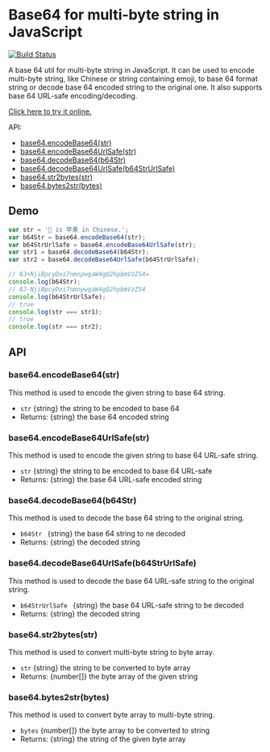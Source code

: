 # Base64 for multi-byte string in JavaScript

[![Build Status](https://travis-ci.org/john-yuan/base64.js.svg?branch=master)](https://travis-ci.org/john-yuan/base64.js)

A base 64 util for multi-byte string in JavaScript. It can be used to encode multi-byte string, like Chinese or string containing emoji, to base 64 format string or decode base 64 encoded string to the original one. It also supports base 64 URL-safe encoding/decoding. 

[Click here to try it online.][baseb4onlie]

API:

* [base64.encodeBase64(str)](#base64encodebase64str)
* [base64.encodeBase64UrlSafe(str)](#base64encodebase64urlsafestr)
* [base64.decodeBase64(b64Str)](#base64decodebase64b64str)
* [base64.decodeBase64UrlSafe(b64StrUrlSafe)](#base64decodebase64urlsafeb64strurlsafe)
* [base64.str2bytes(str)](#base64str2bytesstr)
* [base64.bytes2str(bytes)](#base64bytes2strbytes)

[baseb4onlie]: https://john-yuan.github.io/base64.js/web/index.html

## Demo

```js
var str = '🍎 is 苹果 in Chinese.';
var b64Str = base64.encodeBase64(str);
var b64StrUrlSafe = base64.encodeBase64UrlSafe(str);
var str1 = base64.decodeBase64(b64Str);
var str2 = base64.decodeBase64UrlSafe(b64StrUrlSafe);

// 8J+NjiBpcyDoi7nmnpwgaW4gQ2hpbmVzZS4=
console.log(b64Str);
// 8J-NjiBpcyDoi7nmnpwgaW4gQ2hpbmVzZS4
console.log(b64StrUrlSafe);
// true
console.log(str === str1);
// true
console.log(str === str2);
```

## API

### base64.encodeBase64(str)

This method is used to encode the given string to base 64 string.

* `str` {string} the string to be encoded to base 64
* Returns: {string} the base 64 encoded string

### base64.encodeBase64UrlSafe(str)

This method is used to encode the given string to base 64 URL-safe string.

* `str` {string} the string to be encoded to base 64 URL-safe
* Returns: {string} the base 64 URL-safe encoded string

### base64.decodeBase64(b64Str)

This method is used to decode the base 64 string to the original string.

* `b64Str ` {string} the base 64 string to ne decoded
* Returns: {string} the decoded string

### base64.decodeBase64UrlSafe(b64StrUrlSafe)

This method is used to decode the base 64 URL-safe string to the original string.

* `b64StrUrlSafe ` {string} the base 64 URL-safe string to be decoded
* Returns: {string} the decoded string

### base64.str2bytes(str)

This method is used to convert multi-byte string to byte array.

* `str` {string} the string to be converted to byte array
* Returns: {number[]} the byte array of the given string

### base64.bytes2str(bytes)

This method is used to convert byte array to multi-byte string.

* `bytes` {number[]} the byte array to be converted to string
* Returns: {string} the string of the given byte array
